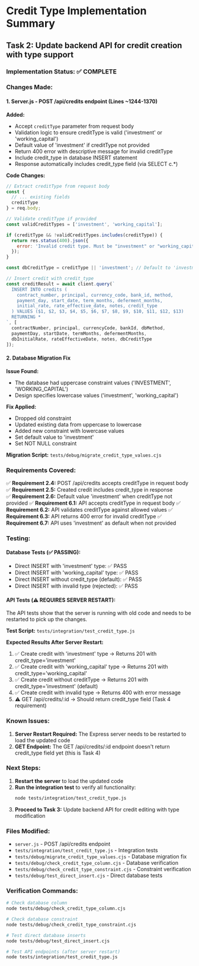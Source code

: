 # Credit Type Implementation Summary

## Task 2: Update backend API for credit creation with type support

### Implementation Status: ✅ COMPLETE

### Changes Made:

#### 1. Server.js - POST /api/credits endpoint (Lines ~1244-1370)

**Added:**
- Accept `creditType` parameter from request body
- Validation logic to ensure creditType is valid ('investment' or 'working_capital')
- Default value of 'investment' if creditType not provided
- Return 400 error with descriptive message for invalid creditType
- Include credit_type in database INSERT statement
- Response automatically includes credit_type field (via SELECT c.*)

**Code Changes:**
```javascript
// Extract creditType from request body
const {
  // ... existing fields
  creditType
} = req.body;

// Validate creditType if provided
const validCreditTypes = ['investment', 'working_capital'];

if (creditType && !validCreditTypes.includes(creditType)) {
  return res.status(400).json({ 
    error: 'Invalid credit type. Must be "investment" or "working_capital"' 
  });
}

const dbCreditType = creditType || 'investment'; // Default to 'investment'

// Insert credit with credit_type
const creditResult = await client.query(`
  INSERT INTO credits (
    contract_number, principal, currency_code, bank_id, method, 
    payment_day, start_date, term_months, deferment_months, 
    initial_rate, rate_effective_date, notes, credit_type
  ) VALUES ($1, $2, $3, $4, $5, $6, $7, $8, $9, $10, $11, $12, $13)
  RETURNING *
`, [
  contractNumber, principal, currencyCode, bankId, dbMethod,
  paymentDay, startDate, termMonths, defermentMonths,
  dbInitialRate, rateEffectiveDate, notes, dbCreditType
]);
```

#### 2. Database Migration Fix

**Issue Found:**
- The database had uppercase constraint values ('INVESTMENT', 'WORKING_CAPITAL')
- Design specifies lowercase values ('investment', 'working_capital')

**Fix Applied:**
- Dropped old constraint
- Updated existing data from uppercase to lowercase
- Added new constraint with lowercase values
- Set default value to 'investment'
- Set NOT NULL constraint

**Migration Script:** `tests/debug/migrate_credit_type_values.cjs`

### Requirements Covered:

✅ **Requirement 2.4:** POST /api/credits accepts creditType in request body
✅ **Requirement 2.5:** Created credit includes credit_type in response  
✅ **Requirement 2.6:** Default value 'investment' when creditType not provided
✅ **Requirement 6.1:** API accepts creditType in request body
✅ **Requirement 6.2:** API validates creditType against allowed values
✅ **Requirement 6.3:** API returns 400 error for invalid creditType
✅ **Requirement 6.7:** API uses 'investment' as default when not provided

### Testing:

#### Database Tests (✅ PASSING):
- Direct INSERT with 'investment' type: ✅ PASS
- Direct INSERT with 'working_capital' type: ✅ PASS
- Direct INSERT without credit_type (default): ✅ PASS
- Direct INSERT with invalid type (rejected): ✅ PASS

#### API Tests (⚠️ REQUIRES SERVER RESTART):
The API tests show that the server is running with old code and needs to be restarted to pick up the changes.

**Test Script:** `tests/integration/test_credit_type.js`

**Expected Results After Server Restart:**
1. ✅ Create credit with 'investment' type → Returns 201 with credit_type='investment'
2. ✅ Create credit with 'working_capital' type → Returns 201 with credit_type='working_capital'
3. ✅ Create credit without creditType → Returns 201 with credit_type='investment' (default)
4. ✅ Create credit with invalid type → Returns 400 with error message
5. ⚠️ GET /api/credits/:id → Should return credit_type field (Task 4 requirement)

### Known Issues:

1. **Server Restart Required:** The Express server needs to be restarted to load the updated code
2. **GET Endpoint:** The GET /api/credits/:id endpoint doesn't return credit_type field yet (this is Task 4)

### Next Steps:

1. **Restart the server** to load the updated code
2. **Run the integration test** to verify all functionality:
   ```bash
   node tests/integration/test_credit_type.js
   ```
3. **Proceed to Task 3:** Update backend API for credit editing with type modification

### Files Modified:

- `server.js` - POST /api/credits endpoint
- `tests/integration/test_credit_type.js` - Integration tests
- `tests/debug/migrate_credit_type_values.cjs` - Database migration fix
- `tests/debug/check_credit_type_column.cjs` - Database verification
- `tests/debug/check_credit_type_constraint.cjs` - Constraint verification
- `tests/debug/test_direct_insert.cjs` - Direct database tests

### Verification Commands:

```bash
# Check database column
node tests/debug/check_credit_type_column.cjs

# Check database constraint
node tests/debug/check_credit_type_constraint.cjs

# Test direct database inserts
node tests/debug/test_direct_insert.cjs

# Test API endpoints (after server restart)
node tests/integration/test_credit_type.js
```
